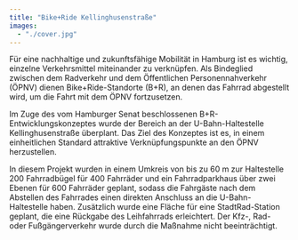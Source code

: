 ```yaml
---
title: "Bike+Ride Kellinghusenstraße"
images:
  - "./cover.jpg"
---
```


Für eine nachhaltige und zukunftsfähige Mobilität in Hamburg ist es wichtig, einzelne Verkehrsmittel miteinander zu verknüpfen. Als Bindeglied zwischen dem Radverkehr und dem Öffentlichen Personennahverkehr (ÖPNV) dienen Bike+Ride-Standorte (B+R), an denen das Fahrrad abgestellt wird, um die Fahrt mit dem ÖPNV fortzusetzen.

Im Zuge des vom Hamburger Senat beschlossenen B+R-Entwicklungskonzeptes
wurde der Bereich an der U-Bahn-Haltestelle Kellinghusenstraße
überplant. Das Ziel des Konzeptes ist es, in einem einheitlichen
Standard attraktive Verknüpfungspunkte an den ÖPNV herzustellen.

In diesem Projekt wurden in einem Umkreis von bis zu 60 m zur Haltestelle
200 Fahrradbügel für 400 Fahrräder und ein Fahrradparkhaus über zwei
Ebenen für 600 Fahrräder geplant, sodass die Fahrgäste nach dem
Abstellen des Fahrrades einen direkten Anschluss an die
U-Bahn-Haltestelle haben. Zusätzlich wurde eine Fläche für eine
StadtRad-Station geplant, die eine Rückgabe des Leihfahrrads
erleichtert. Der Kfz-, Rad- oder Fußgängerverkehr wurde durch die
Maßnahme nicht beeinträchtigt.
